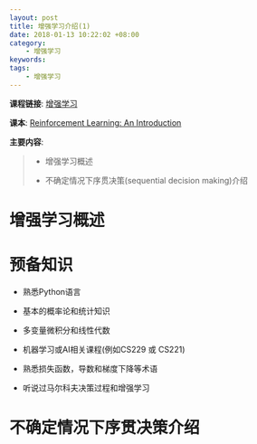 ```yaml
---
layout: post
title: 增强学习介绍(1)
date: 2018-01-13 10:22:02 +08:00
category:
    - 增强学习
keywords:
tags:
    - 增强学习
---
```


**课程链接**: [增强学习](http://web.stanford.edu/class/cs234/schedule.html)

**课本**: [Reinforcement Learning: An Introduction](http://incompleteideas.net/book/the-book-2nd.html)

**主要内容**:

> - 增强学习概述
>
> - 不确定情况下序贯决策(sequential decision making)介绍

# 增强学习概述


# 预备知识

- 熟悉Python语言

- 基本的概率论和统计知识

- 多变量微积分和线性代数

- 机器学习或AI相关课程(例如CS229 或 CS221)

- 熟悉损失函数，导数和梯度下降等术语

- 听说过马尔科夫决策过程和增强学习


# 不确定情况下序贯决策介绍

